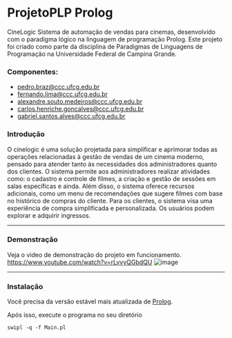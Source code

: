 # ProjetoPLP Prolog

 CineLogic
Sistema de automação de vendas para cinemas, desenvolvido com o paradigma lógico na linguagem de programação Prolog. Este projeto foi criado como parte da disciplina de Paradigmas de Linguagens de Programação na Universidade Federal de Campina Grande.

### Componentes:
- pedro.braz@ccc.ufcg.edu.br
- fernando.lima@ccc.ufcg.edu.br
- alexandre.souto.medeiros@ccc.ufcg.edu.br
- carlos.henriche.goncalves@ccc.ufcg.edu.br
- gabriel.santos.alves@ccc.ufcg.edu.br

### Introdução
O cinelogic é uma solução projetada para simplificar e aprimorar todas as operações relacionadas à gestão de vendas de um cinema moderno, pensado para atender tanto às necessidades dos administradores quanto dos clientes.
O sistema permite aos administradores realizar atividades como: o cadastro e controle de filmes, a criação e gestão de sessões em salas específicas e ainda.
Além disso, o sistema oferece recursos adicionais, como um menu de recomendações que sugere filmes com base no histórico de compras do cliente.
Para os clientes, o sistema visa uma experiência de compra simplificada e personalizada. Os usuários podem explorar e adquirir ingressos.

------
### Demonstração
Veja o video de demonstração do projeto em funcionamento.
https://www.youtube.com/watch?v=rLvvyQGbdQU
![image](https://github.com/Projetinho-PLP/ProjetoPLPProlog/assets/100965133/5821a877-8ac4-4398-9f48-47ad4e171554)

----

### Instalação
Você precisa da versão estável mais atualizada de [Prolog](https://www.swi-prolog.org/download/stable).


Após isso, execute o programa no seu diretório

    swipl -q -f Main.pl





